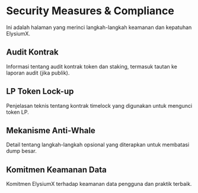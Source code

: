 # Security Measures & Compliance

Ini adalah halaman yang merinci langkah-langkah keamanan dan kepatuhan ElysiumX.

## Audit Kontrak
Informasi tentang audit kontrak token dan staking, termasuk tautan ke laporan audit (jika publik).

## LP Token Lock-up
Penjelasan teknis tentang kontrak timelock yang digunakan untuk mengunci token LP.

## Mekanisme Anti-Whale
Detail tentang langkah-langkah opsional yang diterapkan untuk membatasi dump besar.

## Komitmen Keamanan Data
Komitmen ElysiumX terhadap keamanan data pengguna dan praktik terbaik.
